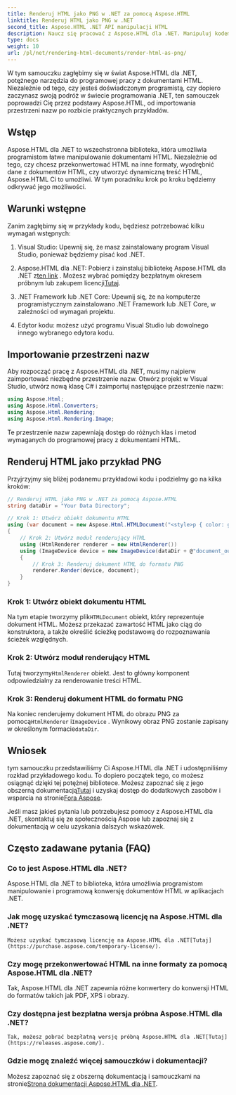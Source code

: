 ```yaml
---
title: Renderuj HTML jako PNG w .NET za pomocą Aspose.HTML
linktitle: Renderuj HTML jako PNG w .NET
second_title: Aspose.HTML .NET API manipulacji HTML
description: Naucz się pracować z Aspose.HTML dla .NET. Manipuluj kodem HTML, konwertuj go do różnych formatów i nie tylko. Zanurz się w tym obszernym samouczku!
type: docs
weight: 10
url: /pl/net/rendering-html-documents/render-html-as-png/
---
```


W tym samouczku zagłębimy się w świat Aspose.HTML dla .NET, potężnego narzędzia do programowej pracy z dokumentami HTML. Niezależnie od tego, czy jesteś doświadczonym programistą, czy dopiero zaczynasz swoją podróż w świecie programowania .NET, ten samouczek poprowadzi Cię przez podstawy Aspose.HTML, od importowania przestrzeni nazw po rozbicie praktycznych przykładów.

## Wstęp

Aspose.HTML dla .NET to wszechstronna biblioteka, która umożliwia programistom łatwe manipulowanie dokumentami HTML. Niezależnie od tego, czy chcesz przekonwertować HTML na inne formaty, wyodrębnić dane z dokumentów HTML, czy utworzyć dynamiczną treść HTML, Aspose.HTML Ci to umożliwi. W tym poradniku krok po kroku będziemy odkrywać jego możliwości.

## Warunki wstępne

Zanim zagłębimy się w przykłady kodu, będziesz potrzebować kilku wymagań wstępnych:

1. Visual Studio: Upewnij się, że masz zainstalowany program Visual Studio, ponieważ będziemy pisać kod .NET.

2.  Aspose.HTML dla .NET: Pobierz i zainstaluj bibliotekę Aspose.HTML dla .NET z[ten link](https://releases.aspose.com/html/net/) . Możesz wybrać pomiędzy bezpłatnym okresem próbnym lub zakupem licencji[Tutaj](https://purchase.aspose.com/buy).

3. .NET Framework lub .NET Core: Upewnij się, że na komputerze programistycznym zainstalowano .NET Framework lub .NET Core, w zależności od wymagań projektu.

4. Edytor kodu: możesz użyć programu Visual Studio lub dowolnego innego wybranego edytora kodu.

## Importowanie przestrzeni nazw

Aby rozpocząć pracę z Aspose.HTML dla .NET, musimy najpierw zaimportować niezbędne przestrzenie nazw. Otwórz projekt w Visual Studio, utwórz nową klasę C# i zaimportuj następujące przestrzenie nazw:

```csharp
using Aspose.Html;
using Aspose.Html.Converters;
using Aspose.Html.Rendering;
using Aspose.Html.Rendering.Image;
```

Te przestrzenie nazw zapewniają dostęp do różnych klas i metod wymaganych do programowej pracy z dokumentami HTML.

## Renderuj HTML jako przykład PNG

Przyjrzyjmy się bliżej podanemu przykładowi kodu i podzielmy go na kilka kroków:

```csharp
// Renderuj HTML jako PNG w .NET za pomocą Aspose.HTML
string dataDir = "Your Data Directory";

// Krok 1: Utwórz obiekt dokumentu HTML
using (var document = new Aspose.Html.HTMLDocument("<style>p { color: green; }</style><p>my first paragraph</p>", @"c:\work\"))
{
    // Krok 2: Utwórz moduł renderujący HTML
    using (HtmlRenderer renderer = new HtmlRenderer())
    using (ImageDevice device = new ImageDevice(dataDir + @"document_out.png"))
    {
        // Krok 3: Renderuj dokument HTML do formatu PNG
        renderer.Render(device, document);
    }
}
```

### Krok 1: Utwórz obiekt dokumentu HTML

 Na tym etapie tworzymy plik`HTMLDocument` obiekt, który reprezentuje dokument HTML. Możesz przekazać zawartość HTML jako ciąg do konstruktora, a także określić ścieżkę podstawową do rozpoznawania ścieżek względnych.

### Krok 2: Utwórz moduł renderujący HTML

 Tutaj tworzymy`HtmlRenderer` obiekt. Jest to główny komponent odpowiedzialny za renderowanie treści HTML. 

### Krok 3: Renderuj dokument HTML do formatu PNG

 Na koniec renderujemy dokument HTML do obrazu PNG za pomocą`HtmlRenderer` i`ImageDevice` . Wynikowy obraz PNG zostanie zapisany w określonym formacie`dataDir`.

## Wniosek

 tym samouczku przedstawiliśmy Ci Aspose.HTML dla .NET i udostępniliśmy rozkład przykładowego kodu. To dopiero początek tego, co możesz osiągnąć dzięki tej potężnej bibliotece. Możesz zapoznać się z jego obszerną dokumentacją[Tutaj](https://reference.aspose.com/html/net/) i uzyskaj dostęp do dodatkowych zasobów i wsparcia na stronie[Fora Aspose](https://forum.aspose.com/).

Jeśli masz jakieś pytania lub potrzebujesz pomocy z Aspose.HTML dla .NET, skontaktuj się ze społecznością Aspose lub zapoznaj się z dokumentacją w celu uzyskania dalszych wskazówek.

## Często zadawane pytania (FAQ)

### Co to jest Aspose.HTML dla .NET?
   Aspose.HTML dla .NET to biblioteka, która umożliwia programistom manipulowanie i programową konwersję dokumentów HTML w aplikacjach .NET.

### Jak mogę uzyskać tymczasową licencję na Aspose.HTML dla .NET?
    Możesz uzyskać tymczasową licencję na Aspose.HTML dla .NET[Tutaj](https://purchase.aspose.com/temporary-license/).

### Czy mogę przekonwertować HTML na inne formaty za pomocą Aspose.HTML dla .NET?
   Tak, Aspose.HTML dla .NET zapewnia różne konwertery do konwersji HTML do formatów takich jak PDF, XPS i obrazy.

### Czy dostępna jest bezpłatna wersja próbna Aspose.HTML dla .NET?
    Tak, możesz pobrać bezpłatną wersję próbną Aspose.HTML dla .NET[Tutaj](https://releases.aspose.com/).

### Gdzie mogę znaleźć więcej samouczków i dokumentacji?
   Możesz zapoznać się z obszerną dokumentacją i samouczkami na stronie[Strona dokumentacji Aspose.HTML dla .NET](https://reference.aspose.com/html/net/).